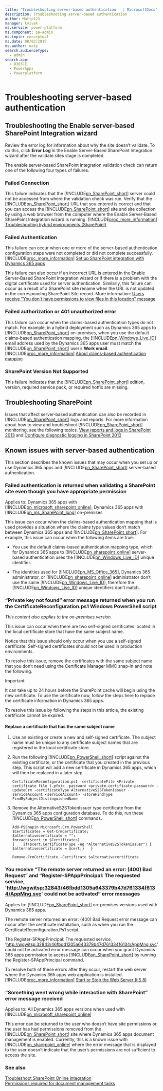 ```yaml
---
title: "Troubleshooting server-based authentication   | MicrosoftDocs"
description: Troubleshooting server-based authentication
author: Mattp123
manager: kvivek
ms.service: power-platform
ms.component: pa-admin
ms.topic: conceptual
ms.date: 08/02/2019
ms.author: matp
search.audienceType: 
  - admin
search.app: 
  - D365CE
  - PowerApps
  - Powerplatform
---
```

# Troubleshooting server-based authentication

<a name="BKMK_tshoot_wizard"></a>   
## Troubleshooting the Enable server-based SharePoint Integration wizard  
 Review the error log for information about why the site doesn’t validate. To do this, click **Error Log** in the Enable Server-Based SharePoint Integration wizard after the validate sites stage is completed.  
  
 The enable server-based SharePoint integration validation check can return one of the following four types of failures.  
  
<a name="BKMK_failConn"></a>   
### Failed Connection  
 This failure indicates that the [!INCLUDE[pn_SharePoint_short](../includes/pn-sharepoint-short.md)] server could not be accessed from where the validation check was run. Verify that the [!INCLUDE[pn_SharePoint_short](../includes/pn-sharepoint-short.md)] URL that you entered is correct and that you can access the [!INCLUDE[pn_SharePoint_short](../includes/pn-sharepoint-short.md)] site and site collection by using a web browser from the computer where the Enable Server-Based SharePoint Integration wizard is running. [!INCLUDE[proc_more_information](../includes/proc-more-information.md)] [Troubleshooting hybrid environments (SharePoint)](https://technet.microsoft.com/library/dn518363.aspx)  
  
<a name="BKMK_failAuthen"></a>   
### Failed Authentication  
 This failure can occur when one or more of the server-based authentication configuration steps were not completed or did not complete successfully. [!INCLUDE[proc_more_information](../includes/proc-more-information.md)] [Set up SharePoint integration with Dynamics 365 apps](../admin/set-up-sharepoint-integration.md)  
  
 This failure can also occur if an incorrect URL is entered in the Enable Server-Based SharePoint Integration wizard or if there is a problem with the digital certificate used for server authentication. Similarly, this failure can occur as a result of a SharePoint site rename when the URL is not updated in the corresponding SharePoint Site record. More information: [Users receive "You don't have permissions to view files in this location" message](troubleshoot-set-up-sharepoint-online.md#users-receive-you-dont-have-permissions-to-view-files-in-this-location-message)
  
<a name="BKMK_fail_Author"></a>   
### Failed authorization or 401 unauthorized error
 This failure can occur when the claims-based authentication types do not match. For example, in a hybrid deployment such as Dynamics 365 apps to [!INCLUDE[pn_SharePoint_short](../includes/pn-sharepoint-short.md)] on-premises, when you use the default claims-based authentication mapping, the [!INCLUDE[pn_Windows_Live_ID](../includes/pn-windows-live-id.md)] email address used by the Dynamics 365 apps user must match the [!INCLUDE[pn_SharePoint_short](../includes/pn-sharepoint-short.md)] user’s **Work email**. [!INCLUDE[proc_more_information](../includes/proc-more-information.md)] [About claims-based authentication mapping](/dynamics365/customer-engagement/admin/on-prem-server-based-sharepoint-on-prem.md#about-claims-based-authentication-mapping) 
  
<a name="BKMK_SP_nosupp"></a>   
### SharePoint Version Not Supported  
 This failure indicates that the [!INCLUDE[pn_SharePoint_short](../includes/pn-sharepoint-short.md)] edition, version, required service pack, or required hotfix are missing. 
 
 
<a name="BKMK_TS_SP"></a>   
## Troubleshooting SharePoint  
 Issues that affect server-based authentication can also be recorded in [!INCLUDE[pn_SharePoint_short](../includes/pn-sharepoint-short.md)] logs and reports. For more information about how to view and troubleshoot [!INCLUDE[pn_SharePoint_short](../includes/pn-sharepoint-short.md)] monitoring, see the following topics. [View reports and logs in SharePoint 2013](https://technet.microsoft.com/library/ee748651.aspx) and [Configure diagnostic logging in SharePoint 2013](https://technet.microsoft.com/library/ee748656.aspx)  
  
<a name="BKMK_known_CRMOn_SPop"></a>   
## Known issues with server-based authentication  
 This section describes the known issues that may occur when you set up or use Dynamics 365 apps and [!INCLUDE[pn_SharePoint_short](../includes/pn-sharepoint-short.md)] server-based authentication.  
  
### Failed authentication is returned when validating a SharePoint site even though you have appropriate permission  
 Applies to: Dynamics 365 apps with [!INCLUDE[pn_microsoft_sharepoint_online](../includes/pn-microsoft-sharepoint-online.md)], Dynamics 365 apps with [!INCLUDE[pn_ms_SharePoint_long](../includes/pn-ms-sharepoint-long.md)] on-premises  
  
 This issue can occur when the claims-based authentication mapping that is used provides a situation where the claims type values don’t match between Dynamics 365 apps and [!INCLUDE[pn_SharePoint_short](../includes/pn-sharepoint-short.md)]. For example, this issue can occur when the following items are true:  
  
- You use the default claims-based authentication mapping type, which for Dynamics 365 apps to [!INCLUDE[pn_sharepoint_online](../includes/pn-sharepoint-online.md)] server-based authentication uses the [!INCLUDE[pn_Windows_Live_ID](../includes/pn-windows-live-id.md)] unique identifier.  
  
- The identities used for [!INCLUDE[pn_MS_Office_365](../includes/pn-ms-office-365.md)], Dynamics 365 administrator, or [!INCLUDE[pn_sharepoint_online](../includes/pn-sharepoint-online.md)] administrator don’t use the same [!INCLUDE[pn_Windows_Live_ID](../includes/pn-windows-live-id.md)], therefore the [!INCLUDE[pn_Windows_Live_ID](../includes/pn-windows-live-id.md)] unique identifiers don’t match.  
  
### “Private key not found” error message returned when you run the CertificateReconfiguration.ps1 Windows PowerShell script  
 *This content also applies to the on-premises version.*
  
 This issue can occur when there are two self-signed certificates located in the local certificate store that have the same subject name.  
  
 Notice that this issue should only occur when you use a self-signed certificate. Self-signed certificates should not be used in production environments.  
  
 To resolve this issue, remove the certificates with the same subject name that you don’t need using the Certificate Manager MMC snap-in and note the following.  
  
> [!IMPORTANT]
>  It can take up to 24 hours before the SharePoint cache will begin using the new certificate. To use the certificate now, follow the steps here to replace the certificate information in Dynamics 365 apps.  
>   
>  To resolve this issue by following the steps in this article, the existing certificate cannot be expired.  
  
#### Replace a certificate that has the same subject name  
  
1. Use an existing or create a new and self-signed certificate. The subject name must be unique to any certificate subject names that are registered in the local certificate store.  
  
2. Run the following [!INCLUDE[pn_PowerShell_short](../includes/pn-powershell-short.md)] script against the existing certificate, or the certificate that you created in the previous step. This script will add a new certificate in Dynamics 365 apps, which will then be replaced in a later step. <!-- For more information about the CertificateReconfiguration.ps1[!INCLUDE[pn_PowerShell_short](../includes/pn-powershell-short.md)] script see, [Prepare Microsoft Customer Engagement server for server-based authentication](Configure%20server-based%20authentication%20with%20Microsoft%20Dynamics%20365%20\(on-premises\)%20and%20SharePoint%20on-premises.md#BKMK_prepare_CRM).  -->
  
   ```  
   CertificateReconfiguration.ps1 -certificateFile <Private certificate file (.pfx)> -password <private-certificate-password> -updateCrm -certificateType AlternativeS2STokenIssuer -serviceAccount <serviceAccount> -storeFindType FindBySubjectDistinguishedName  
   ```  
  
3. Remove the AlternativeS2STokenIssuer type certificate from the Dynamics 365 apps configuration database. To do this, run these [!INCLUDE[pn_PowerShell_short](../includes/pn-powershell-short.md)] commands.  
  
   ```  
   Add-PSSnapin Microsoft.Crm.PowerShell   
   $Certificates = Get-CrmCertificate;   
   $alternativecertificate = "";   
   foreach($cert in $Certificates)   
   {    if($cert.CertificateType -eq "AlternativeS2STokenIssuer") { $alternativecertificate = $cert;}   }   
  
   Remove-CrmCertificate -Certificate $alternativecertificate  
   ```  
  
### You receive “The remote server returned an error: (400) Bad Request” and “Register-SPAppPrincipal: The requested service, '<http://wgwitsp:32843/46fbdd1305a643379b47d761334f6134/AppMng.svc>' could not be activated” error messages  
 Applies to: [!INCLUDE[pn_SharePoint_short](../includes/pn-sharepoint-short.md)] on-premises versions used with Dynamics 365 apps.  
  
 The remote server returned an error: (400) Bad Request error message can occur after the certificate installation, such as when you run the CertificateReconfiguration.Ps1 script.  
  
 The Register-SPAppPrincipal: The requested service, '<http://wgwitsp:32843/46fbdd1305a643379b47d761334f6134/AppMng.svc>' could not be activated error message can occur when you grant Dynamics 365 apps permission to access [!INCLUDE[pn_SharePoint_short](../includes/pn-sharepoint-short.md)] by running the Register-SPAppPrincipal command.  
  
 To resolve both of these errors after they occur, restart the web server where the Dynamics 365 apps web application is installed. [!INCLUDE[proc_more_information](../includes/proc-more-information.md)] [Start or Stop the Web Server (IIS 8)](https://technet.microsoft.com/library/jj635851.aspx)  
  
### “Something went wrong while interaction with SharePoint” error message received  
 Applies to: All Dynamics 365 apps versions when used with [!INCLUDE[pn_microsoft_sharepoint_online](../includes/pn-microsoft-sharepoint-online.md)]  
  
 This error can be returned to the user who doesn’t have site permissions or the user has had permissions removed from the [!INCLUDE[pn_SharePoint_short](../includes/pn-sharepoint-short.md)] site where Dynamics 365 apps document management is enabled. Currently, this is a known issue with [!INCLUDE[pn_sharepoint_online](../includes/pn-sharepoint-online.md)] where the error message that is displayed to the user doesn’t indicate that the user’s permissions are not sufficient to access the site.  
  
### See also  
[Troubleshoot SharePoint Online integration](troubleshoot-set-up-sharepoint-online.md) <br />
 [Permissions required for document management tasks](../admin/permissions-required-document-management-tasks.md)
